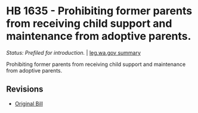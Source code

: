 # HB 1635 - Prohibiting former parents from receiving child support and maintenance from adoptive parents.
*Status: Prefiled for introduction.* | [leg.wa.gov summary](https://app.leg.wa.gov/billsummary?BillNumber=1635&Year=2021)

Prohibiting former parents from receiving child support and maintenance from adoptive parents.

## Revisions
* [Original Bill](1/)